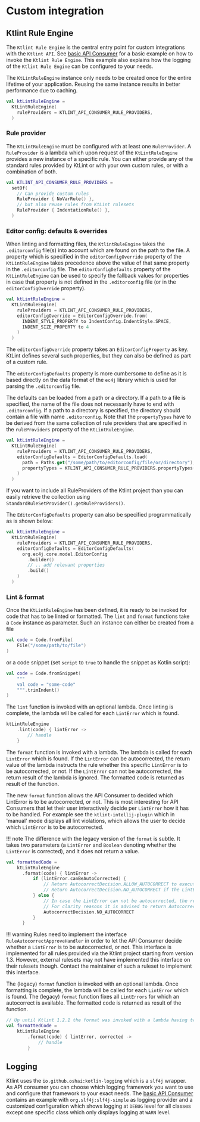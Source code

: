 # Custom integration

## Ktlint Rule Engine

The `Ktlint Rule Engine` is the central entry point for custom integrations with the `Ktlint API`. See [basic API Consumer](https://github.com/pinterest/ktlint/blob/master/ktlint-api-consumer/src/main/kotlin/com/example/ktlint/api/consumer/KtlintApiConsumer.kt) for a basic example on how to invoke the `Ktlint Rule Engine`. This example also explains how the logging of the `Ktlint Rule Engine` can be configured to your needs.

The `KtLintRuleEngine` instance only needs to be created once for the entire lifetime of your application. Reusing the same instance results in better performance due to caching.

```kotlin title="Creating the KtLintRuleEngine"
val ktLintRuleEngine =
  KtLintRuleEngine(
    ruleProviders = KTLINT_API_CONSUMER_RULE_PROVIDERS,
  )
```

### Rule provider

The `KtLintRuleEngine` must be configured with at least one `RuleProvider`. A `RuleProvider` is a lambda which upon request of the `KtLintRuleEngine` provides a new instance of a specific rule. You can either provide any of the standard rules provided by KtLint or with your own custom rules, or with a combination of both.
```kotlin title="Creating a set of RuleProviders"
val KTLINT_API_CONSUMER_RULE_PROVIDERS =
  setOf(
    // Can provide custom rules
    RuleProvider { NoVarRule() },
    // but also reuse rules from KtLint rulesets
    RuleProvider { IndentationRule() },
  )
```

### Editor config: defaults & overrides

When linting and formatting files, the `KtlintRuleEngine` takes the `.editorconfig` file(s) into account which are found on the path to the file. A property which is specified in the `editorConfigOverride` property of the `KtLintRuleEngine` takes precedence above the value of that same property in the `.editorconfig` file. The `editorConfigDefaults` property of the `KtLintRuleEngine` can be used to specify the fallback values for properties in case that property is not defined in the `.editorconfig` file (or in the `editorConfigOverride` property).

```kotlin title="Specifying the editorConfigOverride"
val ktLintRuleEngine =
  KtLintRuleEngine(
    ruleProviders = KTLINT_API_CONSUMER_RULE_PROVIDERS,
    editorConfigOverride = EditorConfigOverride.from(
      INDENT_STYLE_PROPERTY to IndentConfig.IndentStyle.SPACE,
      INDENT_SIZE_PROPERTY to 4
    )
  )
```

The `editorConfigOverride` property takes an `EditorConfigProperty` as key. KtLint defines several such properties, but they can also be defined as part of a custom rule.

The `editorConfigDefaults` property is more cumbersome to define as it is based directly on the data format of the `ec4j` library which is used for parsing the `.editorconfig` file.

The defaults can be loaded from a path or a directory. If a path to a file is specified, the name of the file does not necessarily have to end with `.editorconfig`. If a path to a directory is specified, the directory should contain a file with name `.editorconfig`. Note that the `propertyTypes` have to be derived from the same collection of rule providers that are specified in the `ruleProviders` property of the `KtLintRuleEngine`.

```kotlin title="Specifying the editorConfigDefaults using an '.editorconfig' file"
val ktLintRuleEngine =
  KtLintRuleEngine(
    ruleProviders = KTLINT_API_CONSUMER_RULE_PROVIDERS,
    editorConfigDefaults = EditorConfigDefaults.load(
      path = Paths.get("/some/path/to/editorconfig/file/or/directory"),
      propertyTypes = KTLINT_API_CONSUMER_RULE_PROVIDERS.propertyTypes(),
    )
  )
```
If you want to include all RuleProviders of the Ktlint project than you can easily retrieve the collection using `StandardRuleSetProvider().getRuleProviders()`.

The `EditorConfigDefaults` property can also be specified programmatically as is shown below:

```kotlin title="Specifying the editorConfigDefaults programmatically"
val ktLintRuleEngine =
  KtLintRuleEngine(
    ruleProviders = KTLINT_API_CONSUMER_RULE_PROVIDERS,
    editorConfigDefaults = EditorConfigDefaults(
      org.ec4j.core.model.EditorConfig
        .builder()
        // .. add relevant properties
        .build()
    )
  )
```

### Lint & format

Once the `KtLintRuleEngine` has been defined, it is ready to be invoked for code that has to be linted or formatted. The `lint` and `format` functions take a `Code` instance as parameter. Such an instance can either be created from a file
```kotlin title="Code from file"
val code = Code.fromFile(
    File("/some/path/to/file")
)
```
or a code snippet (set `script` to `true` to handle the snippet as Kotlin script):
```kotlin title="Code from snippet"
val code = Code.fromSnippet(
    """
    val code = "some-code"
    """.trimIndent()
)
```

The `lint` function is invoked with an optional lambda. Once linting is complete, the lambda will be called for each `LintError` which is found.
```kotlin title="Invoking lint"
ktLintRuleEngine
    .lint(code) { lintError ->
        // handle
    }
```

The `format` function is invoked with a lambda. The lambda is called for each `LintError` which is found. If the `LintError` can be autocorrected, the return value of the lambda instructs the rule whether this specific `LintError` is to be autocorrected, or not. If the `LintError` can not be autocorrected, the return result of the lambda is ignored. The formatted code is returned as result of the function.

The new `format` function allows the API Consumer to decided which LintError is to be autocorrected, or not. This is most interesting for API Consumers that let their user interactively decide per `LintError` how it has to be handled. For example see the `ktlint-intellij-plugin` which in 'manual' mode displays all lint violations, which allows the user to decide which `LintError` is to be autocorrected.

!!! note
    The difference with the legacy version of the `format` is subtle. It takes two parameters (a `LintError` and `Boolean` denoting whether the `LintError` is corrected), and it does not return a value.

```kotlin title="Invoke format (preferred starting from Ktlint 1.3)"
val formattedCode =
    ktLintRuleEngine
      .format(code) { lintError ->
          if (lintError.canBeAutoCorrected) {
              // Return AutocorrectDecision.ALLOW_AUTOCORRECT to execute the autocorrect of this lintError if this is supported by the rule.
              // Return AutocorrectDecision.NO_AUTOCORRECT if the LintError should not be corrected even if is supported by the rule.
          } else {
              // In case the LintError can not be autocorrected, the return value of the lambda will be ignored.
              // For clarity reasons it is advised to return AutocorrectDecision.NO_AUTOCORRECT in case the LintError can not be autocorrected.
              AutocorrectDecision.NO_AUTOCORRECT
          }
      }
```

!!! warning
    Rules need to implement the interface `RuleAutocorrectApproveHandler` in order to let the API Consumer decide whether a `LintError` is to be autocorrected, or not. This interface is implemented for all rules provided via the Ktlint project starting from version 1.3. However, external rulesets may not have implemented this interface on their rulesets though. Contact the maintainer of such a ruleset to implement this interface.

The (legacy) `format` function is invoked with an optional lambda. Once formatting is complete, the lambda will be called for each `LintError` which is found. The (legacy) `format` function fixes all `LintErrors` for which an autocorrect is available. The formatted code is returned as result of the function.

```kotlin title="Invoke format (deprecated as of Ktlint 1.3, will be removed in Ktlint 2.0)"
// Up until Ktlint 1.2.1 the format was invoked with a lambda having two parameters and not returning a result. This function will be removed in Ktlint 2.0 
val formattedCode =
    ktLintRuleEngine
        .format(code) { lintError, corrected ->
            // handle
        }
```

## Logging

Ktlint uses the `io.github.oshai:kotlin-logging` which is a `slf4j` wrapper. As API consumer you can choose which logging framework you want to use and configure that framework to your exact needs. The [basic API Consumer](https://github.com/pinterest/ktlint/blob/master/ktlint-api-consumer/src/main/kotlin/com/example/ktlint/api/consumer/KtlintApiConsumer.kt) contains an example with `org.slf4j:slf4j-simple` as logging provider and a customized configuration which shows logging at `DEBUG` level for all classes except one specific class which only displays logging at `WARN` level.
